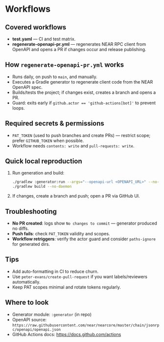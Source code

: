 # Workflows

## Covered workflows
- **test.yaml** — CI and test matrix.
- **regenerate-openapi-pr.yml** — regenerates NEAR RPC client from OpenAPI and opens a PR if changes occur and release publishing.

## How `regenerate-openapi-pr.yml` works
- Runs daily, on push to `main`, and manually.
- Executes a Gradle generator to regenerate client code from the NEAR OpenAPI spec.
- Builds/tests the project; if changes exist, creates a branch and opens a PR.
- Guard: exits early if `github.actor == 'github-actions[bot]'` to prevent loops.

## Required secrets & permissions
- `PAT_TOKEN` (used to push branches and create PRs) — restrict scope; prefer `GITHUB_TOKEN` when possible.
- Workflow needs `contents: write` and `pull-requests: write`.

## Quick local reproduction
1. Run generation and build:
   ```bash
   ./gradlew :generator:run --args="--openapi-url <OPENAPI_URL>" --no-daemon
   ./gradlew build --no-daemon
   ```
2. If changes, create a branch and push; open a PR via GitHub UI.

## Troubleshooting
- **No PR created**: logs show `No changes to commit` — generator produced no diffs.
- **Push fails**: check `PAT_TOKEN` validity and scopes.
- **Workflow retriggers**: verify the actor guard and consider `paths-ignore` for generated dirs.

## Tips
- Add auto-formatting in CI to reduce churn.
- Use `peter-evans/create-pull-request` if you want labels/reviewers automatically.
- Keep PAT scopes minimal and rotate tokens regularly.

## Where to look
- Generator module: `:generator` (in repo)
- OpenAPI source: `https://raw.githubusercontent.com/near/nearcore/master/chain/jsonrpc/openapi/openapi.json`
- GitHub Actions docs: https://docs.github.com/actions
